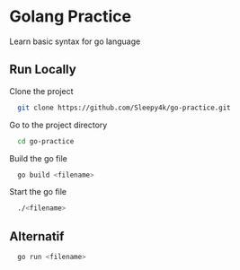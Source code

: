 # Golang Practice

Learn basic syntax for go language

## Run Locally  

Clone the project

~~~bash  
  git clone https://github.com/Sleepy4k/go-practice.git
~~~

Go to the project directory

~~~bash  
  cd go-practice
~~~

Build the go file

~~~bash  
  go build <filename>
~~~

Start the go file

~~~bash  
  ./<filename>
~~~

## Alternatif

~~~bash
  go run <filename>
~~~
